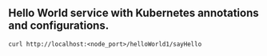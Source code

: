## Hello World service with Kubernetes annotations and configurations.

```curl http://localhost:<node_port>/helloWorld1/sayHello```


